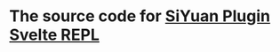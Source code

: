 # The source code for [SiYuan Plugin Svelte REPL](https://github.com/Blackman99/siyuan-plugin-svelte-repl)